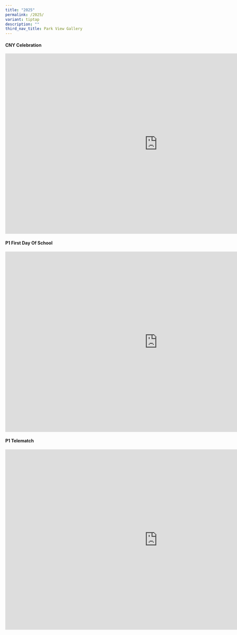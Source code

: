 ```yaml
---
title: "2025"
permalink: /2025/
variant: tiptap
description: ""
third_nav_title: Park View Gallery
---
```

<h4></h4>
<h4>CNY Celebration</h4>
<div class="iframe-wrapper">
<iframe height="569" width="960" allowfullscreen="true" frameborder="0" src="https://docs.google.com/presentation/d/e/2PACX-1vSdaVafr3eUqzcHdp2CqqakRbs8rbGrknegA1V-38_V6Ck21aF0czR9mmJM9sa_luG_5hrW4HWSo5fh/embed?start=false&amp;loop=false&amp;delayms=3000"></iframe>
</div>
<h4>P1 First Day Of School</h4>
<div class="iframe-wrapper">
<iframe height="569" width="960" allowfullscreen="true" frameborder="0" src="https://docs.google.com/presentation/d/e/2PACX-1vTM4RRJXJb42pTKDriWpW0ZWItFtHWUQBQW8Ip89cn6KVdk5HKY7I3tnMfLb8Hcouvos8axZI_hpC2Y/embed?start=false&amp;loop=false&amp;delayms=3000"></iframe>
</div>
<h4>P1 Telematch</h4>
<div class="iframe-wrapper">
<iframe height="569" width="960" allowfullscreen="true" frameborder="0" src="https://docs.google.com/presentation/d/e/2PACX-1vQBzn07tYloafl7Hcky2Uwv3PLrldOsMROeAslL0jjXMUx69oVyLNghbNcncv5qDevWlqiyAmvgcU-K/embed?start=false&amp;loop=false&amp;delayms=3000"></iframe>
</div>
<p></p>
<h4></h4>
<p></p>
<h4></h4>
<p></p>
